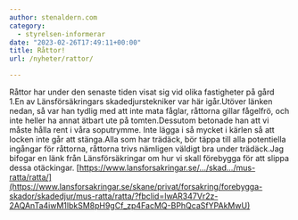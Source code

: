 ```yaml
---
author: stenaldern.com
category:
  - styrelsen-informerar
date: "2023-02-26T17:49:11+00:00"
title: Råttor!
url: /nyheter/rattor/

---
```

Råttor har under den senaste tiden visat sig vid olika fastigheter på gård 1.En av Länsförsäkringars skadedjurstekniker var här igår.Utöver länken nedan, så var han tydlig med att inte mata fåglar, råttorna gillar fågelfrö, och inte heller ha annat ätbart ute på tomten.Dessutom betonade han att vi måste hålla rent i våra soputrymme. Inte lägga i så mycket i kärlen så att locken inte går att stänga.Alla som har trädäck, bör täppa till alla potentiella ingångar för råttorna, råttorna trivs nämligen väldigt bra under trädäck.Jag bifogar en länk från Länsförsäkringar om hur vi skall förebygga för att slippa dessa otäckingar. [https://www.lansforsakringar.se/.../skad.../mus-ratta/ratta/](https://www.lansforsakringar.se/skane/privat/forsakring/forebygga-skador/skadedjur/mus-ratta/ratta/?fbclid=IwAR347Vr2z-2AQAnTa4iwM1lbkSM8pH9gCf_zp4FacMQ-BPhQcaSfYPAkMwU)
